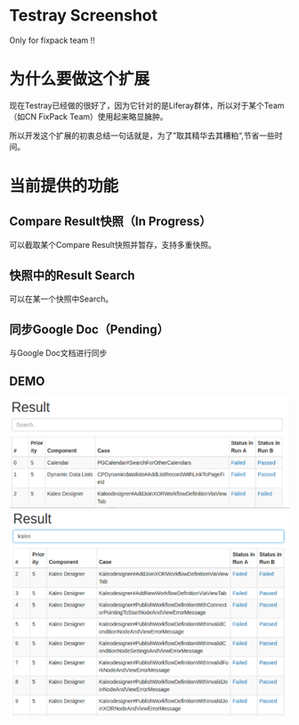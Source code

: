 # Testray Screenshot
Only for fixpack team !!

# 为什么要做这个扩展
现在Testray已经做的很好了，因为它针对的是Liferay群体，所以对于某个Team（如CN FixPack Team）使用起来略显臃肿。

所以开发这个扩展的初衷总结一句话就是，为了”取其精华去其糟粕“,节省一些时间。

# 当前提供的功能
## Compare Result快照（In Progress）
可以截取某个Compare Result快照并暂存，支持多重快照。

## 快照中的Result Search
可以在某一个快照中Search。

## 同步Google Doc（Pending）
与Google Doc文档进行同步

## DEMO
![demo1](images/demo1.png)
![demo2](images/demo2.png)